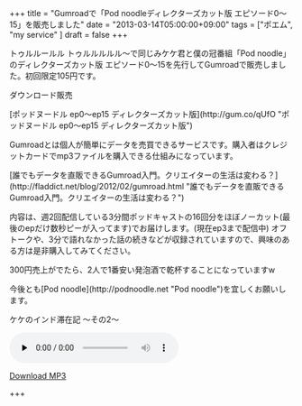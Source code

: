 +++
title =  "Gumroadで「Pod noodleディレクターズカット版 エピソード0〜15」を販売しました"
date =  "2013-03-14T05:00:00+09:00"
tags =  ["ポエム", "my service" ]
draft = false
+++
<p>トゥルルールル トゥルルルルル〜で同じみケケ君と僕の冠番組「Pod noodle」のディレクターズカット版 エピソード0〜15を先行してGumroadで販売しました。初回限定105円です。</p>

<p>ダウンロード販売</p>

<p>[ポッドヌードル ep0〜ep15 ディレクターズカット版](http://gum.co/qUfO "ポッドヌードル ep0〜ep15 ディレクターズカット版")<script type="text/javascript" src="https://gumroad.com/js/gumroad-button.js"></script><script type="text/javascript" src="https://gumroad.com/js/gumroad.js"></script></p>

<p>Gumroadとは個人が簡単にデータを売買できるサービスです。購入者はクレジットカードでmp3ファイルを購入できる仕組みになっています。</p>

<p>[誰でもデータを直販できるGumroad入門。クリエイターの生活は変わる？](http://fladdict.net/blog/2012/02/gumroad.html "誰でもデータを直販できるGumroad入門。クリエイターの生活は変わる？")</p>

<p>内容は、週2回配信している3分間ポッドキャストの16回分をほぼノーカット(最後のepだけ数秒ピーが入ってます)でお届けします。(現在ep3まで配信中)
オフトークや、3分で語れなかった話の続きなどが収録されていますので、興味のある方は是非購入してみてください。</p>

<p>300円売上がでたら、2人で1番安い発泡酒で乾杯することになっていますw</p>

<p>今後とも[Pod noodle](http://podnoodle.net "Pod noodle")を宜しくお願いします。</p>

<p>ケケのインド滞在記 〜その2〜</p>

<div class="audio-wrap"><audio preload="none" controls="" src="http://umeyuki.net/podnoodle/ep2_india_02.mp3" href="ep2_india_02.mp3"></audio></div>

<p><a class="audio-download" href="http://umeyuki.net/podnoodle/ep2_india_02.mp3" target="_blank">Download MP3</a></p>

+++
